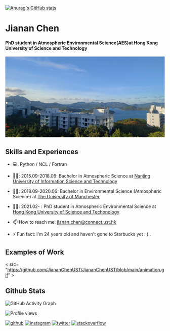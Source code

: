 [![Anurag's GitHub stats](https://github-readme-stats.vercel.app/api?username=JiananChenUST)](https://github.com/anuraghazra/github-readme-stats)

# Jianan Chen 




#### PhD student in Atmospheric Environmental Science(AES)at Hong Kong University of Science and Technology


![PhD student in Atmospheric Environmental Science(AES)](https://github.com/JiananChenUST/JiananChenUST/blob/main/HKUST.png)


## Skills and Experiences 
- 💻: Python / NCL / Fortran 
- 👨‍🎓: 2015.09-2018.06:   Bachelor in Atmospheric Science at [Nanjing University of Information Science and Technology](https://baike.baidu.com/item/%E5%8D%97%E4%BA%AC%E4%BF%A1%E6%81%AF%E5%B7%A5%E7%A8%8B%E5%A4%A7%E5%AD%A6/382077)
- 👨‍🎓: 2018.09-2020.06:   Bachelor in Environmental Science (Atmospheric Science) at [The University of Manchester](https://www.manchester.ac.uk) 
- 👨‍🎓: 2021.02-       :   PhD student in Atmospheric Environmental Science at [Hong Kong University of Science and Techonology](https://hkust.edu.hk/)

- 📫 How to reach me: jianan.chen@connect.ust.hk 
- ⚡ Fun fact: I'm 24 years old and haven't gone to Starbucks yet  :  ) . 





[//]: # (  ## Examples of Work    )

[//]: # (哈哈我是注释，不会在浏览器中显示。)
[//]: # (  < src = "https://github.com/JiananChenUST/JiananChenUST/blob/main/cm1out.gif">     )
## Examples of Work 

< src= "https://github.com/JiananChenUST/JiananChenUST/blob/main/animation.gif" > 


## Github Stats

![GitHub Activity Graph](https://activity-graph.herokuapp.com/graph?username=JiananChenUST)  

![Profile views](https://gpvc.arturio.dev/JiananChenUST)  

[<img src='https://cdn.jsdelivr.net/npm/simple-icons@3.0.1/icons/github.svg' alt='github' height='40'>](https://github.com/JiananChenUST)  [<img src='https://cdn.jsdelivr.net/npm/simple-icons@3.0.1/icons/instagram.svg' alt='instagram' height='40'>](https://www.instagram.com/august_chen_1/)  [<img src='https://cdn.jsdelivr.net/npm/simple-icons@3.0.1/icons/twitter.svg' alt='twitter' height='40'>](https://twitter.com/atmosChen)  [<img src='https://cdn.jsdelivr.net/npm/simple-icons@3.0.1/icons/stackoverflow.svg' alt='stackoverflow' height='40'>](https://stackoverflow.com/users/jianan-chen-hkust) 






